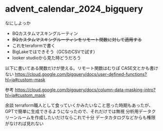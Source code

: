 # advent_calendar_2024_bigquery

なにしよっか

- BQカスタムマスキングルーティン
- ~~BQカスタムマスキングルーティンをリモート関数に対して適用する~~
- これをteraformで書く
- BigLakeではできそう（GCSのCSVで試す）
- looker studioから見た時どうだろう

以下に書いてある関数だけが使える。リモート関数はむりぽ
CASE文とかも書けない
https://cloud.google.com/bigquery/docs/user-defined-functions?hl=ja#custom-mask

参考
https://cloud.google.com/bigquery/docs/column-data-masking-intro?hl=ja#custom_mask

余談
terraform職人として食っていくかみたいなこと思った時期もあったが、GPTで簡単に生成できるようになったので、それだけでは無視
分析用データクリーンルームを作成したいだけならこれで十分
データカタログなどからも権限がなければ見れない

